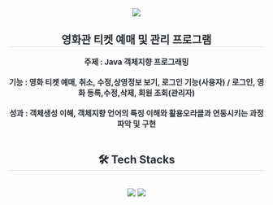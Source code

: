 <div align= "center">
    <img src="https://capsule-render.vercel.app/api?type=waving&color=gradient&height=180&text=CGV%20Project&animation=fadeIn&fontColor=000000&fontSize=70" />
    </div>
    <div align= "center"> 
    <h2 style="border-bottom: 1px solid #d8dee4; color: #282d33;"> 영화관 티켓 예매 및 관리 프로그램 </h2>  
    <div style="font-weight: 700; font-size: 15px; text-align: center; color: #282d33;"> 
        주제 : Java 객체지향 프로그래밍 <br>
        <br>
        기능 : 영화 티켓 예매, 취소, 수정,상영정보 보기, 로그인 기능(사용자)  /  로그인, 영화 등록,수정,삭제, 회원 조회(관리자)<br>
        <br>
        성과 : 객체생성 이해, </li>객체지향 언어의 특징 이해와 활용</li>오라클과 연동시키는 과정 파악 및 구현 </div> 
        <br>
    </div>
    <div align= "center">
    <h2 style="border-bottom: 1px solid #d8dee4; color: #282d33;"> 🛠️ Tech Stacks </h2> <br> 
    <div style="margin: 0 auto; text-align: center;" align= "center"> <img src="https://img.shields.io/badge/Java-007396?style=plastic&logo=Java&logoColor=white">
          <img src="https://img.shields.io/badge/Oracle-F80000?style=plastic&logo=Oracle&logoColor=white">
          </div>
    </div>
    
